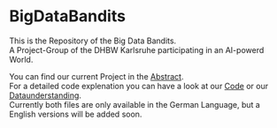# BigDataBandits #
This is the Repository of the Big Data Bandits.  
A Project-Group of the DHBW Karlsruhe participating in an AI-powerd World.

You can find our current Project in the [Abstract](Abstract/Abstract.pdf).  
For a detailed code explenation you can have a look at our [Code](code_main.ipynb) or our [Dataunderstanding](/data_understanding.ipynb).  
Currently both files are only available in the German Language, but a English versions will be added soon.
